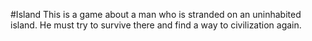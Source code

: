 #Island
This is a game about a man who is stranded on an uninhabited island. He must try to survive there and find a way to civilization again.